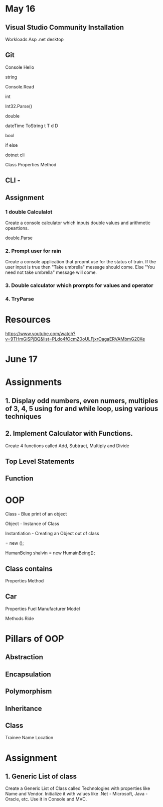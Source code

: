 # May 16

## Visual Studio Community Installation
Workloads
Asp .net desktop

## Git

Console Hello

string 

Console.Read

int

Int32.Parse()

double

dateTime
ToString
t
T
d
D

bool

if else

dotnet cli



Class 
  Properties
  Method


  ## CLI  - 
  
## Assignment
### 1 double Calculalot
Create a console calculator which inputs double values and arithmetic opeartions.


double.Parse

### 2. Prompt user for rain
Create a console application that propmt use for the status of train. If the user input is true then "Take umbrella" message should come. Else "You need not take umbrella" message will come.

### 3. Double calculator which prompts for values and operator

### 4. TryParse


# Resources
https://www.youtube.com/watch?v=9THmGiSPjBQ&list=PLdo4fOcmZ0oULFjxrOagaERVAMbmG20Xe

# June 17
# Assignments

## 1. Display odd numbers, even numers, multiples of 3, 4, 5 using for and while loop, using various techniques

## 2. Implement Calculator with Functions.
Create 4 functions called Add, Subtract, Multiply and Divide

## Top Level Statements

## Function





# OOP

Class - Blue print of an object

Object - Instance of Class

Instantiation - Creating an Object out of class

<ClassName> <objetName> = new <ClassName>();

HumanBeing shalvin = new HumainBeing();

## Class contains
Properties 
Method

## Car 
Properties 
Fuel
Manufacturer 
Model

Methods
Ride


# Pillars of OOP

## Abstraction

## Encapsulation

## Polymorphism

## Inheritance


## Class
Trainee
Name
Location


# Assignment
## 1.  Generic List of class 
Create a Generic List of Class called Technologies with properties like Name and Vendor. Initialize it with values like .Net - Microsoft, 
Java - Oracle, etc. Use it in Console and MVC.

